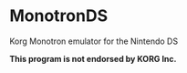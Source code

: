 # MonotronDS
Korg Monotron emulator for the Nintendo DS

**This program is not endorsed by KORG Inc.**